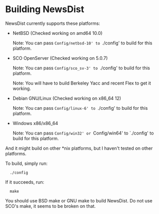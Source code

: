 # Building NewsDist

NewsDist currently supports these platforms:
 - NetBSD             (Checked working on amd64 10.0)

   Note: You can pass `Config/netbsd-10' to `./config' to build for this platform.
 - SCO OpenServer     (Checked working on 5.0.7)

   Note: You can pass `Config/sco_sv-3' to `./config' to build for this platform.

   Note: You will have to build Berkeley Yacc and recent Flex to get it working.
 - Debian GNU/Linux   (Checked working on x86_64 12)

   Note: You can pass `Config/linux-6' to `./config' to build for this platform.
 - Windows x86/x86_64

   Note: You can pass `Config/win32' or `Config/win64' to `./config' to build for this platform.

And it might build on other *nix platforms, but I haven't tested on other platforms.

To build, simply run:
```
  ./config
```
If it succeeds, run:
```
  make
```
You should use BSD make or GNU make to build NewsDist. Do not use SCO's make, it seems to be broken on that.
